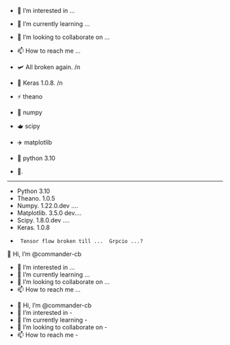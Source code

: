 

- 👀 I’m interested in ...
- 🌱 I’m currently learning ...
- 💞️ I’m looking to collaborate on ...
- 📫 How to reach me ...


- 🛩️ All broken again.  /n
- 🌹 Keras 1.0.8.     /n
- ⚡ theano
- 🧩 numpy
- 🫖 scipy
- ✈️ matplotlib
- 🛫 python 3.10
- 💺. 
____________
- Python 3.10
- Theano. 1.0.5
- Numpy.  1.22.0.dev ....
- Matplotlib. 3.5.0 dev....
- Scipy.  1.8.0.dev ....
- Keras.   1.0.8
-      Tensor flow broken till ...  Grpcio ...?





 👋 Hi, I’m @commander-cb
- 👀 I’m interested in ...
- 🌱 I’m currently learning ...
- 💞️ I’m looking to collaborate on ...
- 📫 How to reach me ...

<!---
commander-cb/commander-cb is a ✨ special ✨ repository because its `README.md` (this file) appears on your GitHub profile.
You can click the Preview link to take a look at your changes.
--->
- 👋 Hi, I’m @commander-cb
- 👀 I’m interested in - 
- 🌱 I’m currently learning - 
- 💞️ I’m looking to collaborate on - 
- 📫 How to reach me - 

